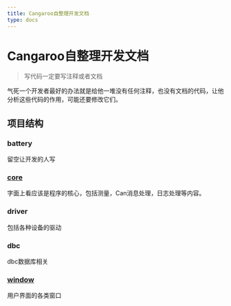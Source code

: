 ```yaml
---
title: Cangaroo自整理开发文档
type: docs
---
```


# Cangaroo自整理开发文档
> 写代码一定要写注释或者文档

气死一个开发者最好的办法就是给他一堆没有任何注释，也没有文档的代码，让他分析这些代码的作用，可能还要修改它们。

## 项目结构
### battery

留空让开发的人写

### [core](/docs/core)
字面上看应该是程序的核心，包括测量，Can消息处理，日志处理等内容。

### driver
包括各种设备的驱动

### dbc
dbc数据库相关

### [window](/docs/window)
用户界面的各类窗口